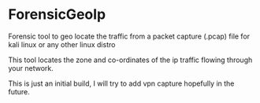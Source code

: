 # ForensicGeoIp

Forensic tool to geo locate the traffic from a packet capture (.pcap) file for kali linux or any other linux distro

This tool locates the zone and co-ordinates of the ip traffic flowing through your network.

This is just an initial build, I will try to add vpn capture hopefully in the future.
